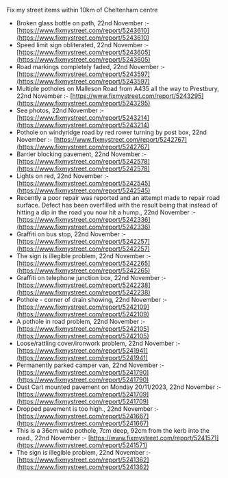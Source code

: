Fix my street items within 10km of Cheltenham centre

<!-- fix_marker starts -->

- Broken glass bottle on path, 22nd November :- [https://www.fixmystreet.com/report/5243610](https://www.fixmystreet.com/report/5243610)
- Speed limit sign obliterated, 22nd November :- [https://www.fixmystreet.com/report/5243605](https://www.fixmystreet.com/report/5243605)
- Road markings completely faded, 22nd November :- [https://www.fixmystreet.com/report/5243597](https://www.fixmystreet.com/report/5243597)
- Multiple potholes on Malleson Road from A435 all the way to Prestbury, 22nd November :- [https://www.fixmystreet.com/report/5243295](https://www.fixmystreet.com/report/5243295)
- See photos, 22nd November :- [https://www.fixmystreet.com/report/5243214](https://www.fixmystreet.com/report/5243214)
- Pothole on windyridge road by red rower turning by post box, 22nd November :- [https://www.fixmystreet.com/report/5242767](https://www.fixmystreet.com/report/5242767)
- Barrier blocking pavement, 22nd November :- [https://www.fixmystreet.com/report/5242578](https://www.fixmystreet.com/report/5242578)
- Lights on red, 22nd November :- [https://www.fixmystreet.com/report/5242545](https://www.fixmystreet.com/report/5242545)
- Recently a poor repair was reported and an attempt made to repair road surface. Defect has been overfilled with the result being that instead of hitting a dip in the road you now hit a hump., 22nd November :- [https://www.fixmystreet.com/report/5242336](https://www.fixmystreet.com/report/5242336)
- Graffiti on bus stop, 22nd November :- [https://www.fixmystreet.com/report/5242257](https://www.fixmystreet.com/report/5242257)
- The sign is illegible problem, 22nd November :- [https://www.fixmystreet.com/report/5242265](https://www.fixmystreet.com/report/5242265)
- Graffiti on telephone junction box, 22nd November :- [https://www.fixmystreet.com/report/5242238](https://www.fixmystreet.com/report/5242238)
- Pothole - corner of drain showing, 22nd November :- [https://www.fixmystreet.com/report/5242109](https://www.fixmystreet.com/report/5242109)
- A pothole in road problem, 22nd November :- [https://www.fixmystreet.com/report/5242105](https://www.fixmystreet.com/report/5242105)
- Loose/rattling cover/ironwork problem, 22nd November :- [https://www.fixmystreet.com/report/5241941](https://www.fixmystreet.com/report/5241941)
- Permanently parked camper van, 22nd November :- [https://www.fixmystreet.com/report/5241790](https://www.fixmystreet.com/report/5241790)
- Dust Cart mounted pavement on Monday 20/11/2023, 22nd November :- [https://www.fixmystreet.com/report/5241709](https://www.fixmystreet.com/report/5241709)
- Dropped pavement is too high., 22nd November :- [https://www.fixmystreet.com/report/5241667](https://www.fixmystreet.com/report/5241667)
- This is a 36cm wide pothole, 7cm deep, 92cm from the kerb into the road., 22nd November :- [https://www.fixmystreet.com/report/5241571](https://www.fixmystreet.com/report/5241571)
- The sign is illegible problem, 22nd November :- [https://www.fixmystreet.com/report/5241362](https://www.fixmystreet.com/report/5241362)

<!-- fix_marker ends -->